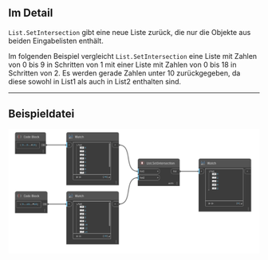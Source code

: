 ## Im Detail
`List.SetIntersection` gibt eine neue Liste zurück, die nur die Objekte aus beiden Eingabelisten enthält.

Im folgenden Beispiel vergleicht `List.SetIntersection` eine Liste mit Zahlen von 0 bis 9 in Schritten von 1 mit einer Liste mit Zahlen von 0 bis 18 in Schritten von 2. Es werden gerade Zahlen unter 10 zurückgegeben, da diese sowohl in List1 als auch in List2 enthalten sind.
___
## Beispieldatei

![List.SetIntersection](./DSCore.List.SetIntersection_img.jpg)
